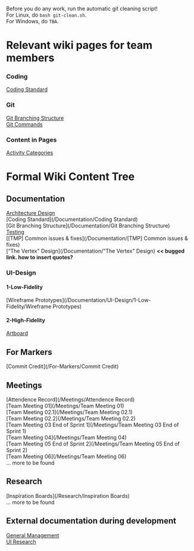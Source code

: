 Before you do any work, run the automatic git cleaning script!\
For Linux, do `bash git-clean.sh`.\
For Windows, do `TBA`.

# Relevant wiki pages for team members
### Coding
[Coding Standard](/Documentation/Coding-Standard)

### Git
[Git Branching Structure](/Documentation/Git-Branching-Structure)\
[Git Commands](/Tutorial/Git-Commands)

### Content in Pages
[Activity Categories](/Research/Activity-Categories)

# Formal Wiki Content Tree
## Documentation
[Architecture Design](/Documentation/Architecture-Design)\
[Coding Standard](/Documentation/Coding Standard)\
[Git Branching Structure](/Documentation/Git Branching Structure)\
[Testing](/Documentation/Testing)\
[[TMP] Common issues & fixes](/Documentation/[TMP] Common issues & fixes)\
[“The Vertex" Design](/Documentation/"The Vertex" Design) **<< bugged link. how to insert quotes?**

### UI-Design
#### 1-Low-Fidelity
[Wireframe Prototypes](/Documentation/UI-Design/1-Low-Fidelity/Wireframe Prototypes)

#### 2-High-Fidelity
[Artboard](/Documentation/UI-Design/2-High-Fidelity/Artboard)

## For Markers
[Commit Credit](/For-Markers/Commit Credit)

## Meetings
[Attendence Record](/Meetings/Attendence Record)\
[Team Meeting 01](/Meetings/Team Meeting 01)\
[Team Meeting 02.1](/Meetings/Team Meeting 02.1)\
[Team Meeting 02.2](/Meetings/Team Meeting 02.2)\
[Team Meeting 03 End of Sprint 1](/Meetings/Team Meeting 03 End of Sprint 1)\
[Team Meeting 04](/Meetings/Team Meeting 04)\
[Team Meeting 05 End of Sprint 2](/Meetings/Team Meeting 05 End of Sprint 2)\
[Team Meeting 06](/Meetings/Team Meeting 06)\
... more to be found

## Research
[Inspiration Boards](/Research/Inspiration Boards)\
... more to be found

## External documentation during development
[General Management](https://drive.google.com/open?id=1k-ubHstqQHhVJ7CCC1BqzZZpsBI-YF3zz7E-1m4k5d0)\
[UI Research](https://drive.google.com/open?id=1dFHQ44MgV2HX5YGJOGtv00Ihh7cH_C_vOREMbwLKXu8)